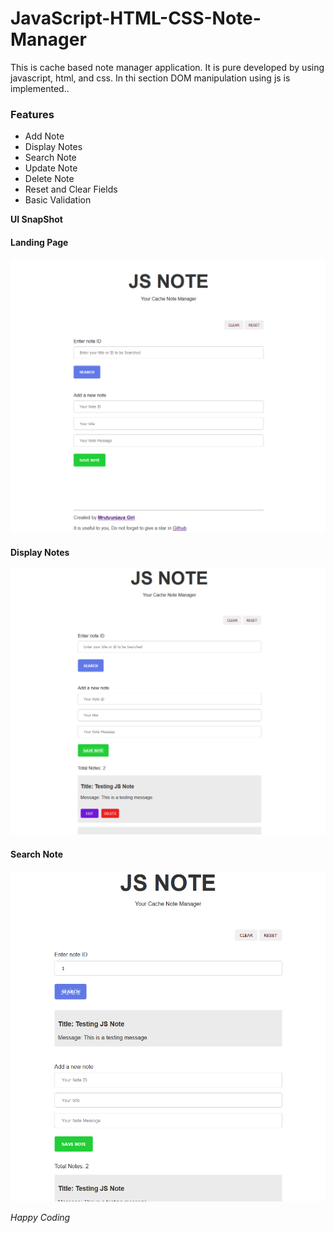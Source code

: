 # JavaScript-HTML-CSS-Note-Manager
This is cache based note manager application. It is pure developed by using javascript, html, and css. In thi section DOM manipulation using js is implemented..
### Features
- Add Note
- Display Notes
- Search Note
- Update Note
- Delete Note
- Reset and Clear Fields
- Basic Validation

**UI SnapShot**

#### Landing Page
![alt text](https://github.com/mrutyunjayagiri/JavaScript-HTML-CSS-Note-Manager/blob/master/assets/images/javascript-note%20(1).png "Landing Page")


#### Display Notes
![alt text](https://github.com/mrutyunjayagiri/JavaScript-HTML-CSS-Note-Manager/blob/master/assets/images/javascript-note%20(2).png "Add and Display Notes")


#### Search Note
![alt text](https://github.com/mrutyunjayagiri/JavaScript-HTML-CSS-Note-Manager/blob/master/assets/images/javascript-note%20(3).png "Searching Note")



*Happy Coding*
